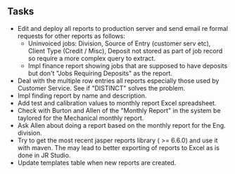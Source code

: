 ## Tasks
- Edit and deploy all reports to production server and send email re formal
  requests for other reports as follows: 
  * Uninvoiced jobs: Division, Source of Entry (customer serv etc), Client Type (Credit / Misc), Deposit not 
    stored as part of job record so require a more complex query to extract.
  * Impl finance report showing jobs that are supposed to have deposits but don't
    "Jobs Requiring Deposits" as the report. 
- Deal with the multiple row entries all reports especially those used by 
  Customer Service. See if "DISTINCT" solves the problem.
- Impl finding report by name and description.
- Add test and calibration values to monthly report Excel spreadsheet.
- Check with Burton and Allen of the "Monthly Report" in the system be taylored
  for the Mechanical monthly report.
- Ask Allen about doing a report based on the monthly report for the Eng. division.
- Try to get the most recent jasper reports library ( >= 6.6.0) and use it with maven.
  The may lead to better exporting of reports to Excel as is done in JR Studio.
- Update templates table when new reports are created.

